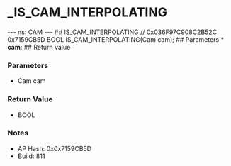 # _IS_CAM_INTERPOLATING

--- ns: CAM --- ## IS_CAM_INTERPOLATING  // 0x036F97C908C2B52C 0x7159CB5D BOOL IS_CAM_INTERPOLATING(Cam cam);   ## Parameters * **cam**:  ## Return value

### Parameters
* Cam cam

### Return Value
* BOOL

### Notes
* AP Hash: 0x0x7159CB5D
* Build: 811

